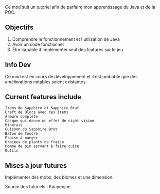 Ce mod suit un tutoriel afin de parfaire mon apprentissage du Java et de la POO.

## Objectifs
1) Comprendre le fonctionnement et l'utilisation de Java
2) Avoir un code fonctionnel
3) Être capable d'implémenter seul des features sur le jeu

## Info Dev
Ce mod est en cours de développement et il est probable que des améliorations notables soient existantes.

## Current features include

    Items de Sapphire et Sapphire Brut
    Craft de Blocs avec ces items
    Armure complète
    Casque qui donne un effet de night vision
    Minerais
    Cuisson du Sapphire Brut
    Baton de foudre
    Fraise à manger
    Graines de plants de fraise
    Pomme de pin servant à faire cuire
    Outils

 
## Mises à jour futures
Implémenter des mobs, des biomes et une dimension.
 
Source des tutoriels : Kaupenjoe
